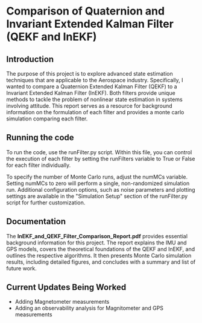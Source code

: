 # Comparison of Quaternion and Invariant Extended Kalman Filter (QEKF and InEKF)

## Introduction
The purpose of this project is to explore advanced state estimation techniques that are applicable to the Aerospace industry. Specifically, I wanted to compare a Quaternion Extended Kalman Filter (QEKF) to a Invariant Extended Kalman Filter (InEKF). Both filters provide unique methods to tackle the problem of nonlinear state estimation in systems involving attitude. This report serves as a resource for background information on the formulation of each filter and provides a monte carlo simulation comparing each filter.

## Running the code
To run the code, use the runFilter.py script. Within this file, you can control the execution of each filter by setting the runFilters variable to True or False for each filter individually.

To specify the number of Monte Carlo runs, adjust the numMCs variable. Setting numMCs to zero will perform a single, non-randomized simulation run. Additional configuration options, such as noise parameters and plotting settings are available in the "Simulation Setup" section of the runFilter.py script for further customization.


## Documentation
The **InEKF_and_QEKF_Filter_Comparison_Report.pdf**
provides essential background information for this project. The report explains the IMU and GPS models, covers the theoretical foundations of the QEKF and InEKF, and outlines the respective algorithms. It then presents Monte Carlo simulation results, including detailed figures, and concludes with a summary and list of future work.

## Current Updates Being Worked
- Adding Magnetometer measurements
- Adding an observability analysis for Magnitometer and GPS measurements